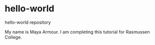 # hello-world
hello-world repository

My name is Maya Armour. I am completing this tutorial for Rasmussen College. 
